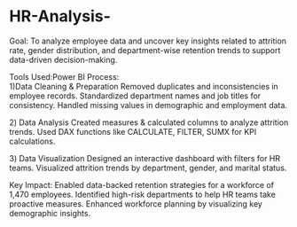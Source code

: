 # HR-Analysis-
Goal: 
To analyze employee data and uncover key insights related to attrition rate, gender distribution, and department-wise retention trends to support data-driven decision-making.

Tools Used:Power BI
Process:  
1)Data Cleaning & Preparation
Removed duplicates and inconsistencies in employee records.
Standardized department names and job titles for consistency.
Handled missing values in demographic and employment data.

2️) Data Analysis 
Created measures & calculated columns to analyze attrition trends.
Used DAX functions like CALCULATE, FILTER, SUMX for KPI calculations.

3️) Data Visualization 
Designed an interactive dashboard with filters for HR teams.
Visualized attrition trends by department, gender, and marital status.

Key Impact:
Enabled data-backed retention strategies for a workforce of 1,470 employees.
Identified high-risk departments to help HR teams take proactive measures.
Enhanced workforce planning by visualizing key demographic insights.



